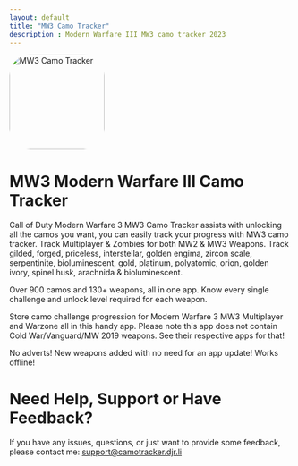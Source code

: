 ```yaml
---
layout: default
title: "MW3 Camo Tracker"
description : Modern Warfare III MW3 camo tracker 2023
---
```


<a style="width: 170px; height: 170px; border-radius: 22%; overflow: hidden; display: inline-block; vertical-align: middle;"><img src="https://camotracker.djr.li/MW3_CAMOTRACKER.png" alt="MW3 Camo Tracker" style="width: 170px; height: 170px; border-radius: 22%; overflow: hidden; display: inline-block; vertical-align: middle;"></a>

# MW3 Modern Warfare III Camo Tracker
Call of Duty Modern Warfare 3 MW3 Camo Tracker assists with unlocking all the camos you want, you can easily track your progress with MW3 camo tracker.
Track Multiplayer & Zombies for both MW2 & MW3 Weapons. Track gilded, forged, priceless, interstellar, golden engima, zircon scale, serpentinite, bioluminescent, gold, platinum, polyatomic, orion, golden ivory, spinel husk, arachnida & bioluminescent. 

Over 900 camos and 130+ weapons, all in one app.
Know every single challenge and unlock level required for each weapon.

Store camo challenge progression for Modern Warfare 3 MW3 Multiplayer and Warzone all in this handy app. Please note this app does not contain Cold War/Vanguard/MW 2019 weapons. See their respective apps for that!

No adverts!
New weapons added with no need for an app update!
Works offline!

# Need Help, Support or Have Feedback?
If you have any issues, questions, or just want to provide some feedback, please contact me: <support@camotracker.djr.li>
